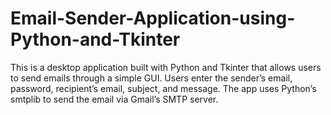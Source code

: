 # Email-Sender-Application-using-Python-and-Tkinter
This is a desktop application built with Python and Tkinter that allows users to send emails through a simple GUI. Users enter the sender’s email, password, recipient’s email, subject, and message. The app uses Python’s smtplib to send the email via Gmail’s SMTP server.
